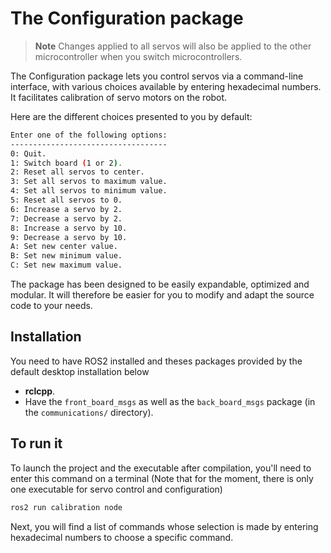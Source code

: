 # The Configuration package

> **Note** Changes applied to all servos will also be applied to the other microcontroller when you switch microcontrollers.

The Configuration package lets you control servos via a command-line interface, with various choices available by entering hexadecimal numbers. It facilitates calibration of servo motors on the robot. 

Here are the different choices presented to you by default: 
```bash
Enter one of the following options:
-----------------------------------
0: Quit.
1: Switch board (1 or 2).
2: Reset all servos to center.
3: Set all servos to maximum value.
4: Set all servos to minimum value.
5: Reset all servos to 0.
6: Increase a servo by 2.
7: Decrease a servo by 2.
8: Increase a servo by 10.
9: Decrease a servo by 10.
A: Set new center value.
B: Set new minimum value.
C: Set new maximum value.
```
The package has been designed to be easily expandable, optimized and modular. It will therefore be easier for you to modify and adapt the source code to your needs. 

## Installation

You need to have ROS2 installed and theses packages provided by the default desktop installation below 

* **rclcpp**.
* Have the `front_board_msgs` as well as the `back_board_msgs` package (in the `communications/` directory).

## To run it
To launch the project and the executable after compilation, you'll need to enter this command on a terminal (Note that for the moment, there is only one executable for servo control and configuration)
```bash
ros2 run calibration node
```
Next, you will find a list of commands whose selection is made by entering hexadecimal numbers to choose a specific command.
